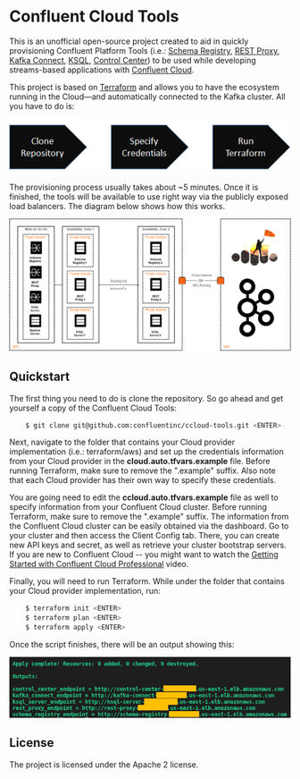# Confluent Cloud Tools

This is an unofficial open-source project created to aid in quickly provisioning Confluent Platform Tools (i.e.: [Schema Registry](https://docs.confluent.io/current/schema-registry/docs/index.html), [REST Proxy](https://docs.confluent.io/current/kafka-rest/docs/index.html), [Kafka Connect](https://docs.confluent.io/current/connect/index.html), [KSQL](https://docs.confluent.io/current/ksql/docs/index.html), [Control Center](https://docs.confluent.io/current/control-center/index.html)) to be used while developing streams-based applications with [Confluent Cloud](https://www.confluent.io/confluent-cloud).

This project is based on [Terraform](https://www.terraform.io) and allows you to have the ecosystem running in the Cloud—and automatically connected to the Kafka cluster. All you have to do is:

<p align="center">
    <img src="images/three_steps.png" />
</p>

The provisioning process usually takes about ~5 minutes. Once it is finished, the tools will be available to use right way via the publicly exposed load balancers. The diagram below shows how this works.

<p align="center">
    <img src="images/topology_diagram.png" />
</p>

Quickstart
----------

The first thing you need to do is clone the repository. So go ahead and get yourself a copy of the Confluent Cloud Tools:

```bash
    $ git clone git@github.com:confluentinc/ccloud-tools.git <ENTER>
```
Next, navigate to the folder that contains your Cloud provider implementation (i.e.: terraform/aws) and set up the credentials information from your Cloud provider in the **cloud.auto.tfvars.example** file. Before running Terraform, make sure to remove the ".example" suffix. Also note that each Cloud provider has their own way to specify these credentials.

You are going need to edit the **ccloud.auto.tfvars.example** file as well to specify information from your Confluent Cloud cluster. Before running Terraform, make sure to remove the ".example" suffix. The information from the Confluent Cloud cluster can be easily obtained via the dashboard. Go to your cluster and then access the Client Config tab. There, you can create new API keys and secret, as well as retrieve your cluster bootstrap servers. If you are new to Confluent Cloud -- you might want to watch the [Getting Started with Confluent Cloud Professional](https://www.youtube.com/watch?v=JTPjfk51s3c) video.

Finally, you will need to run Terraform. While under the folder that contains your Cloud provider implementation, run:

```bash
    $ terraform init <ENTER>
    $ terraform plan <ENTER>
    $ terraform apply <ENTER>
```
Once the script finishes, there will be an output showing this:

<p align="center">
    <img src="images/outputs.png" />
</p>

License
-------

The project is licensed under the Apache 2 license.